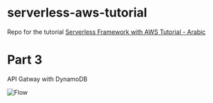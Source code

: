 # serverless-aws-tutorial

Repo for the tutorial [Serverless Framework with AWS Tutorial - Arabic ](https://youtube.com/c/khalidelshafie)

# Part 3

API Gatway with DynamoDB

![Flow](https://raw.githubusercontent.com/abolkog/serverless-aws-tutorial/master/imgs/sls-tut-part3.png)
